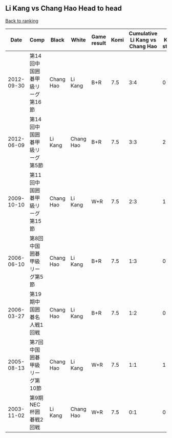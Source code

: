 ## Li Kang vs Chang Hao Head to head

[Back to ranking](../../index.md)




| **Date** | **Comp** | **Black** | **White** | **Game result** | **Komi** | **Cumulative Li Kang vs Chang Hao** | **Li Kang streak** | **Chang Hao streak** | 
| --- | --- | --- | --- | --- | --- | --- | --- | --- |
| 2012-09-30 | 第14回中国囲碁甲級リーグ第16節 | Chang Hao | Li Kang | B+R | 7.5 | 3:4 | 0 | 1 | 
| 2012-06-09 | 第14回中国囲碁甲級リーグ第5節 | Li Kang | Chang Hao | B+R | 7.5 | 3:3 | 2 | 0 | 
| 2009-10-10 | 第11回中国囲碁甲級リーグ第15節 | Chang Hao | Li Kang | W+R | 7.5 | 2:3 | 1 | 0 | 
| 2006-06-10 | 第8回中国囲碁甲級リーグ第5節 | Chang Hao | Li Kang | B+R | 7.5 | 1:3 | 0 | 2 | 
| 2006-03-27 | 第19期中国囲碁名人戦1回戦 | Chang Hao | Li Kang | B+R | 7.5 | 1:2 | 0 | 1 | 
| 2005-08-13 | 第7回中国囲碁甲級リーグ第10節 | Chang Hao | Li Kang | W+R | 7.5 | 1:1 | 1 | 0 | 
| 2003-11-02 | 第9期NEC杯囲碁戦2回戦 | Li Kang | Chang Hao | W+R | 7.5 | 0:1 | 0 | 1 |




